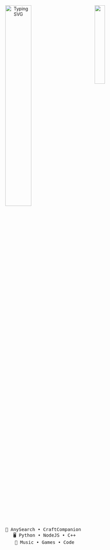 <div align="center">
  <img src="link" width="25%" align="right" />
  <a href="https://git.io/typing-svg"><img src="https://readme-typing-svg.herokuapp.com?font=Paytone+One&size=30&pause=100&color=F74949&center=true&random=false&width=435&lines=French+developer;17+years+old;Future+student+at+Epitech" alt="Typing SVG" width="40%" /> </a>

  <br><br>
<pre>
    👑 AnySearch • CraftCompanion 
    🖥️ Python • NodeJS • C++
    💫 Music • Games • Code
</pre>
</div>
